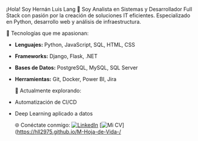   ¡Hola! Soy Hernán Luis Lang 👋
Soy Analista en Sistemas y Desarrollador Full Stack con pasión por la creación de soluciones IT eficientes. Especializado en Python, desarrollo web y análisis de infraestructura.
 
  🚀 Tecnologías que me apasionan:
- **Lenguajes:** Python, JavaScript, SQL, HTML, CSS
- **Frameworks:** Django, Flask, .NET
- **Bases de Datos:** PostgreSQL, MySQL, SQL Server
- **Herramientas:** Git, Docker, Power BI, Jira

   🌱 Actualmente explorando:
- Automatización de CI/CD
- Deep Learning aplicado a datos

   🌐 Conéctate conmigo:
[![LinkedIn](https://img.shields.io/badge/LinkedIn-0A66C2?style=for-the-badge&logo=linkedin&logoColor=white)](https://www.linkedin.com/in/hernan-lang)
[![Mi CV](https://img.shields.io/badge/Mi%20CV-Enlace-blue?style=for-the-badge)](https://hll2975.github.io/M-Hoja-de-Vida-/

<!--
**hll2975/hll2975** is a ✨ _special_ ✨ repository because its `README.md` (this file) appears on your GitHub profile.

Here are some ideas to get you started:

- 🔭 I’m currently working on ...
- 🌱 I’m currently learning ...
- 👯 I’m looking to collaborate on ...
- 🤔 I’m looking for help with ...
- 💬 Ask me about ...
- 📫 How to reach me: ...
- 😄 Pronouns: ...
- ⚡ Fun fact: ...
-->
